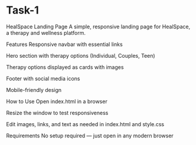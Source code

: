 # Task-1
HealSpace Landing Page
A simple, responsive landing page for HealSpace, a therapy and wellness platform.

Features
Responsive navbar with essential links

Hero section with therapy options (Individual, Couples, Teen)

Therapy options displayed as cards with images

Footer with social media icons

Mobile-friendly design

How to Use
Open index.html in a browser

Resize the window to test responsiveness

Edit images, links, and text as needed in index.html and style.css

Requirements
No setup required — just open in any modern browser
